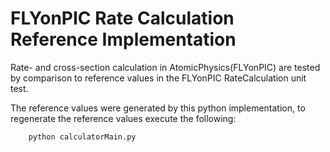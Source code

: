 FLYonPIC Rate Calculation Reference Implementation
==================================================

Rate- and cross-section calculation in AtomicPhysics(FLYonPIC) are tested by comparison to reference values in the FLYonPIC RateCalculation unit test.

The reference values were generated by this python implementation, to regenerate the reference values execute the following:

```bash
    python calculatorMain.py

```
